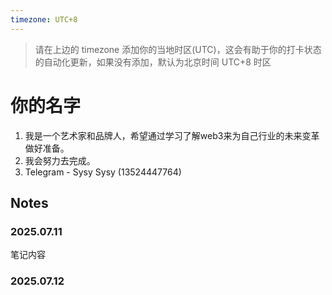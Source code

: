 ```yaml
---
timezone: UTC+8
---
```


> 请在上边的 timezone 添加你的当地时区(UTC)，这会有助于你的打卡状态的自动化更新，如果没有添加，默认为北京时间 UTC+8 时区


# 你的名字

1. 我是一个艺术家和品牌人，希望通过学习了解web3来为自己行业的未来变革做好准备。
2. 我会努力去完成。
3. Telegram - Sysy Sysy (13524447764)

## Notes

<!-- Content_START -->

### 2025.07.11

笔记内容

### 2025.07.12

<!-- Content_END -->

